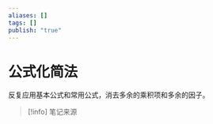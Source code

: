 ```yaml
---
aliases: []
tags: []
publish: "true"
---
```


# 公式化简法
反复应用基本公式和常用公式，消去多余的乘积项和多余的因子。


> [!info] 笔记来源
> 

